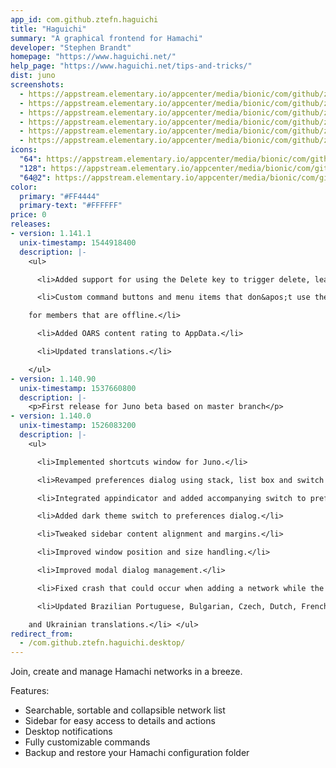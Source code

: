 ```yaml
---
app_id: com.github.ztefn.haguichi
title: "Haguichi"
summary: "A graphical frontend for Hamachi"
developer: "Stephen Brandt"
homepage: "https://www.haguichi.net/"
help_page: "https://www.haguichi.net/tips-and-tricks/"
dist: juno
screenshots:
  - https://appstream.elementary.io/appcenter/media/bionic/com/github/ztefn.haguichi/CC4361B08F423DE67239FBEE1E0CEE75/screenshots/image-1_orig.png
  - https://appstream.elementary.io/appcenter/media/bionic/com/github/ztefn.haguichi/CC4361B08F423DE67239FBEE1E0CEE75/screenshots/image-2_orig.png
  - https://appstream.elementary.io/appcenter/media/bionic/com/github/ztefn.haguichi/CC4361B08F423DE67239FBEE1E0CEE75/screenshots/image-3_orig.png
  - https://appstream.elementary.io/appcenter/media/bionic/com/github/ztefn.haguichi/CC4361B08F423DE67239FBEE1E0CEE75/screenshots/image-4_orig.png
  - https://appstream.elementary.io/appcenter/media/bionic/com/github/ztefn.haguichi/CC4361B08F423DE67239FBEE1E0CEE75/screenshots/image-5_orig.png
  - https://appstream.elementary.io/appcenter/media/bionic/com/github/ztefn.haguichi/CC4361B08F423DE67239FBEE1E0CEE75/screenshots/image-6_orig.png
icons:
  "64": https://appstream.elementary.io/appcenter/media/bionic/com/github/ztefn.haguichi/CC4361B08F423DE67239FBEE1E0CEE75/icons/64x64/com.github.ztefn.haguichi_com.github.ztefn.haguichi.png
  "128": https://appstream.elementary.io/appcenter/media/bionic/com/github/ztefn.haguichi/CC4361B08F423DE67239FBEE1E0CEE75/icons/128x128/com.github.ztefn.haguichi_com.github.ztefn.haguichi.png
  "64@2": https://appstream.elementary.io/appcenter/media/bionic/com/github/ztefn.haguichi/CC4361B08F423DE67239FBEE1E0CEE75/icons/64x64@2/com.github.ztefn.haguichi_com.github.ztefn.haguichi.png
color:
  primary: "#FF4444"
  primary-text: "#FFFFFF"
price: 0
releases:
- version: 1.141.1
  unix-timestamp: 1544918400
  description: |-
    <ul>

      <li>Added support for using the Delete key to trigger delete, leave and evict actions.</li>

      <li>Custom command buttons and menu items that don&apos;t use the %A address variable are not shown greyed out anymore

    for members that are offline.</li>

      <li>Added OARS content rating to AppData.</li>

      <li>Updated translations.</li>

    </ul>
- version: 1.140.90
  unix-timestamp: 1537660800
  description: |-
    <p>First release for Juno beta based on master branch</p>
- version: 1.140.0
  unix-timestamp: 1526083200
  description: |-
    <ul>

      <li>Implemented shortcuts window for Juno.</li>

      <li>Revamped preferences dialog using stack, list box and switch widgets.</li>

      <li>Integrated appindicator and added accompanying switch to preferences dialog.</li>

      <li>Added dark theme switch to preferences dialog.</li>

      <li>Tweaked sidebar content alignment and margins.</li>

      <li>Improved window position and size handling.</li>

      <li>Improved modal dialog management.</li>

      <li>Fixed crash that could occur when adding a network while the network list was being filtered.</li>

      <li>Updated Brazilian Portuguese, Bulgarian, Czech, Dutch, French, Italian, Polish, Slovak, Spanish, Swedish, Turkish

    and Ukrainian translations.</li> </ul>
redirect_from:
  - /com.github.ztefn.haguichi.desktop/
---
```


<p>Join, create and manage Hamachi networks in a breeze.</p>
<p>Features:</p>
<ul>
  <li>Searchable, sortable and collapsible network list</li>
  <li>Sidebar for easy access to details and actions</li>
  <li>Desktop notifications</li>
  <li>Fully customizable commands</li>
  <li>Backup and restore your Hamachi configuration folder</li>
</ul>
